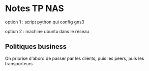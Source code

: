 # Notes TP NAS

option 1 : script python qui config gns3

option 2 : machine ubuntu dans le réseau

## Politiques business

On priorise d'abord de passer par les clients, puis les peers, puis les transporteurs



